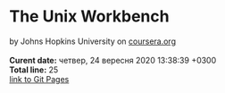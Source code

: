 # The Unix Workbench
by Johns Hopkins University on [coursera.org](https://www.coursera.org/)  
</br>**Curent date:** 
четвер, 24 вересня 2020 13:38:39 +0300
</br>**Total line:** 
25
</br>[link to Git Pages](https://maxfeshchuk.github.io/MaxFeshchuk.unix/Unix/)

